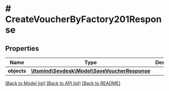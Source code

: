# # CreateVoucherByFactory201Response

## Properties

Name | Type | Description | Notes
------------ | ------------- | ------------- | -------------
**objects** | [**\Itsmind\Sevdesk\Model\SaveVoucherResponse**](SaveVoucherResponse.md) |  | [optional]

[[Back to Model list]](../../README.md#models) [[Back to API list]](../../README.md#endpoints) [[Back to README]](../../README.md)
